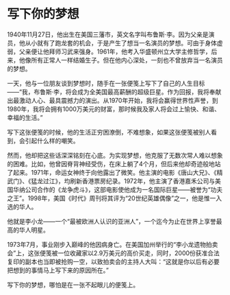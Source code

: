# 写下你的梦想

1940年11月27日，他出生在美国三藩市，英文名字叫布鲁斯·李。因为父亲是演员，他从小就有了跑龙套的机会，于是产生了想当一名演员的梦想。可由于身体虚弱，父亲便让他拜师习武来强身。1961年，他考入华盛顿州立大学主修哲学，后来，他像所有正常人一样结婚生子。但在他内心深处，一刻也不曾放弃当一名演员的梦想。 

一天，他与一位朋友谈到梦想时，随手在一张便笺上写下了自己的人生目标——“我，布鲁斯·李，将会成为全美国最高薪酬的超级巨星。作为回报，我将奉献出最激动人心、最具震撼力的演出。从1970年开始，我将会赢得世界性声誉，到1980年，我将会拥有1000万美元的财富，那时候我及家人将会过上愉快、和谐、幸福的生活。” 

写下这张便笺的时候，他的生活正穷困潦倒，不难想象，如果这张便笺被别人看到，会引起什么样的嘲笑。 

然而，他却把这些话深深铭刻在心底。为实现梦想，他克服了无数次常人难以想象的困难。比如，他曾因脊背神经受伤，在床上躺了4个月，但后来他却奇迹般地站了起来。1971年，命运女神终于向他露出了微笑。他主演的电影《唐山大兄》、《精武门》、《猛龙过江》，均刷新香港票房纪录。1972年，他主演了香港嘉禾公司与美国华纳公司合作的《龙争虎斗》，这部电影使他成为一名国际巨星——被誉为“功夫之王”。1998年，美国《时代》周刊将其评为“20世纪英雄偶像”之一，他是惟一入选的华人。 

他就是李小龙——一个“最被欧洲人认识的亚洲人”，一个迄今为止在世界上享誉最高的华人明星。 

1973年7月，事业刚步入巅峰的他因病身亡。在美国加州举行的“李小龙遗物拍卖会”上，这张便笺被一位收藏家以2.9万美元的高价买走，同时，2000份获准合法复印的副本也当即被抢购一空，以致拍卖会的主持人大叫：“这就是你以后有必要把想到的事情马上写下来的原因所在。” 

写下你的梦想，哪怕是在一张不起眼儿的便笺上。
 